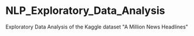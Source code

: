 # NLP_Exploratory_Data_Analysis
Exploratory Data Analysis of the Kaggle dataset "A Million News Headlines"
